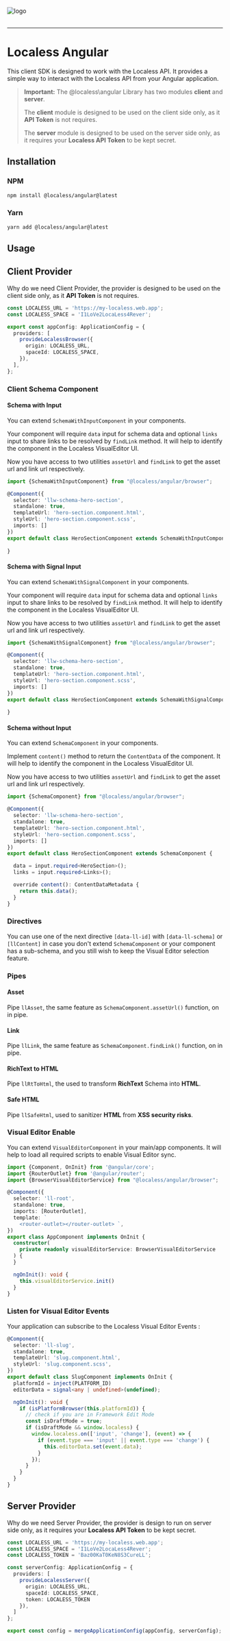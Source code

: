 <br/>
<br/>
<img src="https://github.com/Lessify/localess/wiki/img/logo-adaptive.svg" alt="logo">
<br/>
<br/>

----

# Localess Angular

This client SDK is designed to work with the Localess API. It provides a simple way to interact with the Localess API from your Angular application.

> **Important:**
> The @localess\angular Library has two modules **client** and **server**.
>
> The **client** module is designed to be used on the client side only, as it **API Token** is not requires.
>
> The **server** module is designed to be used on the server side only, as it requires your **Localess API Token** to be kept secret.

## Installation

### NPM
````bash
npm install @localess/angular@latest
````

### Yarn
````bash
yarn add @localess/angular@latest
````

## Usage

## Client Provider
Why do we need Client Provider, the provider is designed to be used on the client side only, as it **API Token** is not requires.

````ts
const LOCALESS_URL = 'https://my-localess.web.app';
const LOCALESS_SPACE = 'I1LoVe2LocaLess4Rever';

export const appConfig: ApplicationConfig = {
  providers: [
    provideLocalessBrowser({
      origin: LOCALESS_URL,
      spaceId: LOCALESS_SPACE,
    }),
  ],
};
````

### Client Schema Component

#### Schema with Input
You can extend `SchemaWithInputComponent` in your components.

Your component will require `data` input for schema data and optional `links` input to share links to be resolved by `findLink` method.
It will help to identify the component in the Localess VisualEditor UI.

Now you have access to two utilities `assetUrl` and `findLink` to get the asset url and link url respectively.

````ts
import {SchemaWithInputComponent} from "@localess/angular/browser";

@Component({
  selector: 'llw-schema-hero-section',
  standalone: true,
  templateUrl: 'hero-section.component.html',
  styleUrl: 'hero-section.component.scss',
  imports: []
})
export default class HeroSectionComponent extends SchemaWithInputComponent<HeroSection> {
  
}
````

#### Schema with Signal Input
You can extend `SchemaWithSignalComponent` in your components.

Your component will require `data` input for schema data and optional `links` input to share links to be resolved by `findLink` method.
It will help to identify the component in the Localess VisualEditor UI.

Now you have access to two utilities `assetUrl` and `findLink` to get the asset url and link url respectively.

````ts
import {SchemaWithSignalComponent} from "@localess/angular/browser";

@Component({
  selector: 'llw-schema-hero-section',
  standalone: true,
  templateUrl: 'hero-section.component.html',
  styleUrl: 'hero-section.component.scss',
  imports: []
})
export default class HeroSectionComponent extends SchemaWithSignalComponent<HeroSection> {
  
}
````

#### Schema without Input
You can extend `SchemaComponent` in your components.

Implement `content()` method to return the `ContentData` of the component. It will help to identify the component in the Localess VisualEditor UI.

Now you have access to two utilities `assetUrl` and `findLink` to get the asset url and link url respectively.

````ts
import {SchemaComponent} from "@localess/angular/browser";

@Component({
  selector: 'llw-schema-hero-section',
  standalone: true,
  templateUrl: 'hero-section.component.html',
  styleUrl: 'hero-section.component.scss',
  imports: []
})
export default class HeroSectionComponent extends SchemaComponent {

  data = input.required<HeroSection>();
  links = input.required<Links>();

  override content(): ContentDataMetadata {
    return this.data();
  }
}
````

### Directives
You can use one of the next directive `[data-ll-id]` with `[data-ll-schema]` or `[llContent]` in case you don't extend `SchemaComponent` or your component has a sub-schema, and you still wish to keep the Visual Editor selection feature.

### Pipes
#### Asset
Pipe `llAsset`, the same feature as `SchemaComponent.assetUrl()` function, on in pipe.
#### Link
Pipe `llLink`, the same feature as `SchemaComponent.findLink()` function, on in pipe.
#### RichText to HTML
Pipe `llRtToHtml`, the used to transform **RichText** Schema into **HTML**.
#### Safe HTML
Pipe `llSafeHtml`, used to sanitizer **HTML** from **XSS security risks**.


### Visual Editor Enable
You can extend `VisualEditorComponent` in your main/app components.
It will help to load all required scripts to enable Visual Editor sync.

````ts
import {Component, OnInit} from '@angular/core';
import {RouterOutlet} from '@angular/router';
import {BrowserVisualEditorService} from "@localess/angular/browser";

@Component({
  selector: 'll-root',
  standalone: true,
  imports: [RouterOutlet],
  template: `
    <router-outlet></router-outlet> `,
})
export class AppComponent implements OnInit {
  constructor(
    private readonly visualEditorService: BrowserVisualEditorService
  ) {
  }

  ngOnInit(): void {
    this.visualEditorService.init()
  }
}
````

### Listen for Visual Editor Events
Your application can subscribe to the Localess Visual Editor Events :
````ts
@Component({
  selector: 'll-slug',
  standalone: true,
  templateUrl: 'slug.component.html',
  styleUrl: 'slug.component.scss',
})
export default class SlugComponent implements OnInit {
  platformId = inject(PLATFORM_ID)
  editorData = signal<any | undefined>(undefined);

  ngOnInit(): void {
    if (isPlatformBrowser(this.platformId)) {
      // check if you are in Framework Edit Mode
      const isDraftMode = true;
      if (isDraftMode && window.localess) {
        window.localess.on(['input', 'change'], (event) => {
          if (event.type === 'input' || event.type === 'change') {
            this.editorData.set(event.data);
          }
        });
      }
    }
  }
}
````

## Server Provider

Why do we need Server Provider, the provider is design to run on server side only, as it requires your **Localess API Token** to be kept secret.

````ts
const LOCALESS_URL = 'https://my-localess.web.app';
const LOCALESS_SPACE = 'I1LoVe2LocaLess4Rever';
const LOCALESS_TOKEN = 'Baz00KaT0KeN8S3CureLL';

const serverConfig: ApplicationConfig = {
  providers: [
    provideLocalessServer({
      origin: LOCALESS_URL,
      spaceId: LOCALESS_SPACE,
      token: LOCALESS_TOKEN
    }),
  ]
};

export const config = mergeApplicationConfig(appConfig, serverConfig);
````
